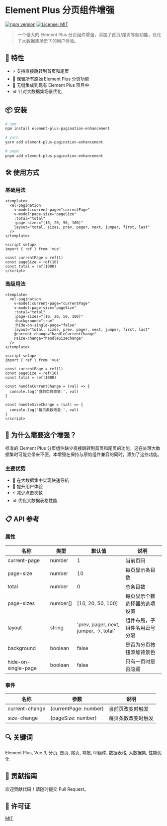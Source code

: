 # Element Plus 分页组件增强

[![npm version](https://badge.fury.io/js/element-plus-pagination-enhancement.svg)](https://badge.fury.io/js/element-plus-pagination-enhancement)
[![License: MIT](https://img.shields.io/badge/License-MIT-yellow.svg)](https://opensource.org/licenses/MIT)

> 一个强大的 Element Plus 分页组件增强，添加了首页/尾页导航功能，优化了大数据集场景下的用户体验。

## 🚀 特性

- ⚡ 支持直接跳转到首页和尾页
- 🔄 保留所有原始 Element Plus 分页功能
- 🎯 无缝集成到现有 Element Plus 项目中
- 📊 针对大数据集场景优化

## 📦 安装

```bash
# npm
npm install element-plus-pagination-enhancement

# yarn
yarn add element-plus-pagination-enhancement

# pnpm
pnpm add element-plus-pagination-enhancement
```

## 🛠️ 使用方式

### 基础用法

```vue
<template>
  <el-pagination
    v-model:current-page="currentPage"
    v-model:page-size="pageSize"
    :total="total"
    :page-sizes="[10, 20, 50, 100]"
    layout="total, sizes, prev, pager, next, jumper, first, last"
  />
</template>

<script setup>
import { ref } from 'vue'

const currentPage = ref(1)
const pageSize = ref(10)
const total = ref(1000)
</script>
```

### 高级用法

```vue
<template>
  <el-pagination
    v-model:current-page="currentPage"
    v-model:page-size="pageSize"
    :total="total"
    :page-sizes="[10, 20, 50, 100]"
    :background="true"
    :hide-on-single-page="false"
    layout="total, sizes, prev, pager, next, jumper, first, last"
    @current-change="handleCurrentChange"
    @size-change="handleSizeChange"
  />
</template>

<script setup>
import { ref } from 'vue'

const currentPage = ref(1)
const pageSize = ref(10)
const total = ref(1000)

const handleCurrentChange = (val) => {
  console.log('当前页码改变:', val)
}

const handleSizeChange = (val) => {
  console.log('每页条数改变:', val)
}
</script>
```

## 📖 为什么需要这个增强？

标准的 Element Plus 分页组件缺少直接跳转到首页和尾页的功能，这在处理大数据集时可能会带来不便。本增强在保持与原始组件兼容的同时，添加了这些功能。

### 主要优势

- 🎯 在大数据集中实现快速导航
- 🔄 提升用户体验
- ⚡ 减少点击次数
- 📊 优化大数据表格性能

## 📋 API 参考

### 属性

| 名称 | 类型 | 默认值 | 说明 |
|------|------|---------|-------------|
| current-page | number | 1 | 当前页码 |
| page-size | number | 10 | 每页显示条目数 |
| total | number | 0 | 总条目数 |
| page-sizes | number[] | [10, 20, 50, 100] | 每页显示个数选择器的选项设置 |
| layout | string | 'prev, pager, next, jumper, ->, total' | 组件布局，子组件名用逗号分隔 |
| background | boolean | false | 是否为分页按钮添加背景色 |
| hide-on-single-page | boolean | false | 只有一页时是否隐藏 |

### 事件

| 名称 | 参数 | 说明 |
|------|------------|-------------|
| current-change | (currentPage: number) | 当前页改变时触发 |
| size-change | (pageSize: number) | 每页条数改变时触发 |

## 🔍 关键词

Element Plus, Vue 3, 分页, 首页, 尾页, 导航, UI组件, 数据表格, 大数据集, 性能优化

## 🤝 贡献指南

欢迎贡献代码！请随时提交 Pull Request。

## 📄 许可证

[MIT](LICENSE) 